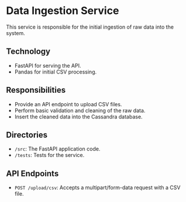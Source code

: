 # Data Ingestion Service

This service is responsible for the initial ingestion of raw data into the system.

## Technology

-   FastAPI for serving the API.
-   Pandas for initial CSV processing.

## Responsibilities

-   Provide an API endpoint to upload CSV files.
-   Perform basic validation and cleaning of the raw data.
-   Insert the cleaned data into the Cassandra database.

## Directories

-   `/src`: The FastAPI application code.
-   `/tests`: Tests for the service.

## API Endpoints

-   `POST /upload/csv`: Accepts a multipart/form-data request with a CSV file.

